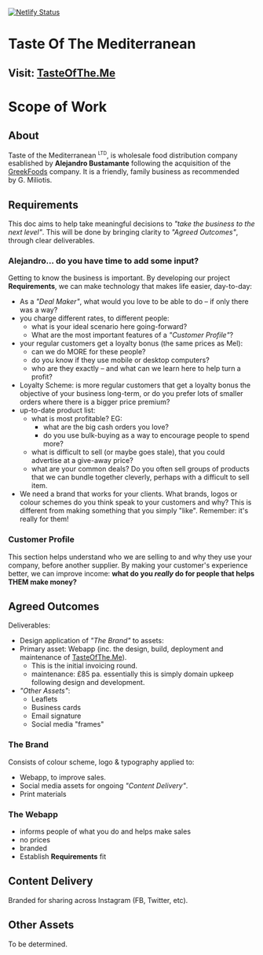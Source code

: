 [![Netlify Status](https://api.netlify.com/api/v1/badges/70ff2a17-6d7c-42e4-9374-a4304e74e1db/deploy-status)](https://app.netlify.com/sites/gallant-bhaskara-2e30db/deploys)

# <!-- logo URL <img width="32" height="32" src="./images/logo.svg" alt="x" /> --> Taste Of The Mediterranean

## Visit: [TasteOfThe.Me](https://TasteOfThe.Me)

# Scope of Work

## About

Taste of the Mediterranean <sup><small>LTD</small></sup>, is wholesale food distribution company esablished by **Alejandro Bustamante** following the acquisition of the [GreekFoods](https://greekfoods.netlify.app) company. It is a friendly, family business as recommended by&nbsp;G.&nbsp;Miliotis.

## Requirements

This doc aims to help take meaningful decisions to _"take the business to the next level"_. This will be done by bringing clarity to _"Agreed Outcomes"_, through clear deliverables.

### Alejandro&hellip; do you have time to add some input?

Getting to know the business is important. By developing our project **Requirements**, we can make technology that makes life easier, day-to-day:

- As a _"Deal Maker"_, what would you love to be able to do –&nbsp;if only there was a way?
- you charge different rates, to different people:
  - what is your ideal scenario here going-forward?
  - What are the most important features of a _"Customer Profile"_?
- your regular customers get a loyalty bonus (the same prices as Mel):
  - can we do MORE for these people?
  - do you know if they use mobile or desktop computers?
  - who are they exactly – and what can we learn here to help turn a profit?
- Loyalty Scheme: is more regular customers that get a loyalty bonus the objective of your business long-term, or do you prefer lots of smaller orders where there is a bigger price premium?
- up-to-date product list:
  - what is most profitable? EG:
    - what are the big cash orders you love?
    - do you use bulk-buying as a way to encourage people to spend more?
  - what is difficult to sell (or maybe goes stale), that you could advertise at a give-away price?
  - what are your common deals? Do you often sell groups of products that we can bundle together cleverly, perhaps with a difficult to sell item.
- We need a brand that works for your clients. What brands, logos or colour schemes do you think speak to your customers and why? This is different from making something that you simply "like". Remember: it's really for them!

### Customer Profile

This section helps understand who we are selling to and why they use your company, before another supplier. By making your customer's experience better, we can improve income: **what do you _really_ do for people that helps THEM make money?**

## Agreed Outcomes

Deliverables:

- Design application of _"The Brand"_ to assets:
- Primary asset: Webapp (inc. the design, build, deployment and maintenance of [TasteOfThe.Me](https://TasteOfThe.Me)).
  - This is the initial invoicing round.
  - maintenance: £85 pa. essentially this is simply domain upkeep following design and development.
- _"Other Assets"_:
  - Leaflets
  - Business cards
  - Email signature
  - Social media "frames"

### The Brand

Consists of colour scheme, logo & typography applied to:
- Webapp, to improve sales.
- Social media assets for ongoing _"Content Delivery"_.
- Print materials

### The Webapp

<!-- offline, works like an app -->
- informs people of what you do and helps make sales
- no prices
- branded
- Establish **Requirements** fit

## Content Delivery

Branded for sharing across Instagram (FB, Twitter, etc).

## Other Assets

To be determined.

